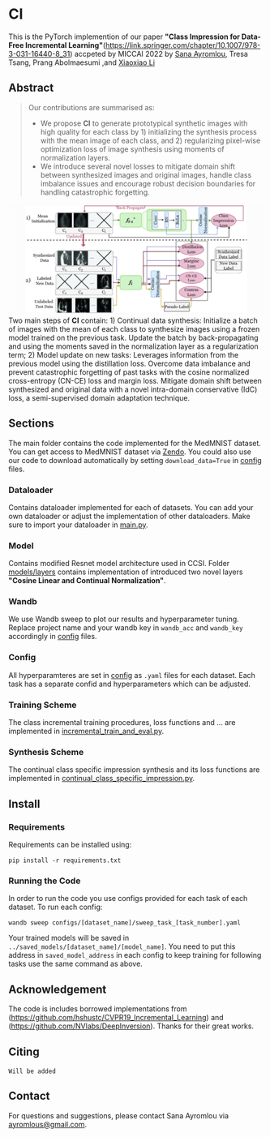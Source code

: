 # CI

This is the PyTorch implemention of our paper **"Class Impression for Data-Free Incremental
Learning"**(https://link.springer.com/chapter/10.1007/978-3-031-16440-8_31) accpeted by MICCAI 2022
by [Sana Ayromlou](https://github.com/sanaAyrml), Tresa Tsang, Prang Abolmaesumi
,and [Xiaoxiao Li](https://xxlya.github.io/xiaoxiao/)

## Abstract

> Our contributions are summarised as:
> - We propose **CI** to generate prototypical synthetic images with high quality for each class by 1) initializing
    the synthesis process with the mean image of each class, and 2) regularizing pixel-wise optimization loss of image
    synthesis using moments of normalization layers.
> - We introduce several novel losses to mitigate domain shift between synthesized images and original images, handle
    class imbalance issues and encourage robust decision boundaries for handling catastrophic forgetting.

![avatar](./images/main_image.png)
Two main steps of **CI** contain: 1) Continual data synthesis: Initialize a batch of images with the
mean of each class to synthesize images using a frozen model trained on the previous task. Update the batch by
back-propagating and using the moments saved in the normalization layer as a regularization term; 2) Model update on new tasks: Leverages
information from the previous model using the distillation loss. Overcome data imbalance and prevent catastrophic
forgetting of past tasks with the cosine normalized cross-entropy (CN-CE) loss and margin loss. Mitigate domain shift
between synthesized and original data with a novel intra-domain conservative (IdC) loss, a semi-supervised domain
adaptation technique.

## Sections

The main folder contains the code implemented for the MedMNIST dataset. You can get access to MedMNIST dataset
via [Zendo](https://doi.org/10.5281/zenodo.6496656). You could also use our code to download automatically by
setting `download_data=True` in [config](configs) files.

### Dataloader
Contains dataloader implemented for each of datasets. You can add your own dataloader or adjust the implementation of other dataloaders. Make sure to import your dataloader in [main.py](main.py).
### Model
Contains modified Resnet model architecture used in CCSI. Folder [models/layers](models/layers) contains implementation of introduced two novel layers **"Cosine Linear and Continual Normalization"**.
### Wandb
We use Wandb sweep to plot our results and hyperparameter tuning. Replace project name and your wandb key in `wandb_acc` and `wandb_key` accordingly in [config](configs) files.
### Config
All hyperparamteres are set in [config](configs) as `.yaml` files for each dataset. Each task has a separate confid and hyperparameters which can be adjusted.
### Training Scheme
The class incremental training procedures, loss functions and ... are implemented in [incremental_train_and_eval.py](incremental_train_and_eval.py).
### Synthesis Scheme
The continual class specific impression synthesis and its loss functions are implemented in [continual_class_specific_impression.py](data_synthesis/continual_class_specific_impression.py).
## Install
### Requirements

Requirements can be installed using:
```
pip install -r requirements.txt
```
### Running the Code
In order to run the code you use configs provided for each task of each dataset. To run each config:

```
wandb sweep configs/[dataset_name]/sweep_task_[task_number].yaml
```
Your trained models will be saved in `../saved_models/[dataset_name]/[model_name]`. You need to put this address in `saved_model_address` in each config to keep training for following tasks use the same command as above.

## Acknowledgement

The code is includes borrowed implementations from (https://github.com/hshustc/CVPR19_Incremental_Learning)
and (https://github.com/NVlabs/DeepInversion). Thanks for their great works.

## Citing

```
Will be added
```

## Contact

For questions and suggestions, please contact Sana Ayromlou via ayromlous@gmail.com.
